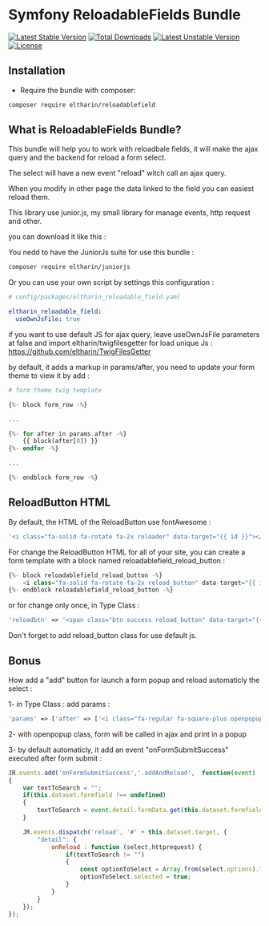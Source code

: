 Symfony ReloadableFields Bundle
==========================

[![Latest Stable Version](http://poser.pugx.org/eltharin/reloadablefield/v)](https://packagist.org/packages/eltharin/reloadablefield) 
[![Total Downloads](http://poser.pugx.org/eltharin/reloadablefield/downloads)](https://packagist.org/packages/eltharin/reloadablefield) 
[![Latest Unstable Version](http://poser.pugx.org/eltharin/reloadablefield/v/unstable)](https://packagist.org/packages/eltharin/reloadablefield) 
[![License](http://poser.pugx.org/eltharin/reloadablefield/license)](https://packagist.org/packages/eltharin/reloadablefield)

Installation
------------

* Require the bundle with composer:

``` bash
composer require eltharin/reloadablefield
```



What is ReloadableFields Bundle?
---------------------------
This bundle will help you to work with reloadbale fields, it will make the ajax query and the backend for reload a form select.

The select will have a new event "reload" witch call an ajax query.

When you modify in other page the data linked to the field you can easiest reload them.


This library use junior.js, my small library for manage events, http request and other. 

you can download it like this : 

You nedd to have the JuniorJs suite for use this bundle :

``` bash
composer require eltharin/juniorjs
```


Or you can use your own script by settings this configuration :

``` yaml
# config/packages/eltharin_reloadable_field.yaml

eltharin_reloadable_field:
  useOwnJsFile: true
```

if you want to use default JS for ajax query, leave useOwnJsFile parameters at false and import eltharin/twigfilesgetter for load unique Js : https://github.com/eltharin/TwigFilesGetter 

by default, it adds a markup in params/after, you need to update your form theme to view it by add : 

``` php
# form theme twig template

{%- block form_row -%}

...

{%- for after in params.after -%}
    {{ block(after[0]) }}
{%- endfor -%}

...

{%- endblock form_row -%}

```


ReloadButton HTML
---
By default, the HTML of the ReloadButton use fontAwesome : 

``` php
'<i class="fa-solid fa-rotate fa-2x reloader" data-target="{{ id }}"></i>'
```

For change the ReloadButton HTML for all of your site, you can create a form template with a block named reloadablefield_reload_button :

``` php
{%- block reloadablefield_reload_button -%}
	<i class="fa-solid fa-rotate fa-2x reload_button" data-target="{{ id }}"></i>
{%- endblock reloadablefield_reload_button -%}
```

or for change only once, in Type Class : 

``` php
'reloadbtn' => '<span class="btn success reload_button" data-target="{{ id }}" />reload</span>',
```
Don't forget to add reload_button class for use default js.



Bonus
---

How add a "add" button for launch a form popup and reload automaticly the select : 

1- in Type Class : add params :
``` php
'params' => ['after' => ['<i class="fa-regular fa-square-plus openpopup  fa-2x addAndReload" data-target="{{ id }}" data-formfield="type[libelle]" href="/gestion/type/new" ></i>']]
```

2- with openpopup class, form will be called in ajax and print in a popup

3- by default automaticly, it add an event "onFormSubmitSuccess" executed after form submit : 

``` js
JR.events.add('onFormSubmitSuccess','.addAndReload',  function(event)
{
    var textToSearch = "";
    if(this.dataset.formfield !== undefined)
    {
        textToSearch = event.detail.formData.get(this.dataset.formfield) || "";
    }

    JR.events.dispatch('reload', '#' + this.dataset.target, {
        "detail": {
            onReload : function (select,httprequest) {
                if(textToSearch != "")
                {
                    const optionToSelect = Array.from(select.options).find(item => item.text === textToSearch);
                    optionToSelect.selected = true;
                }
            }
        }
    });
});
```
